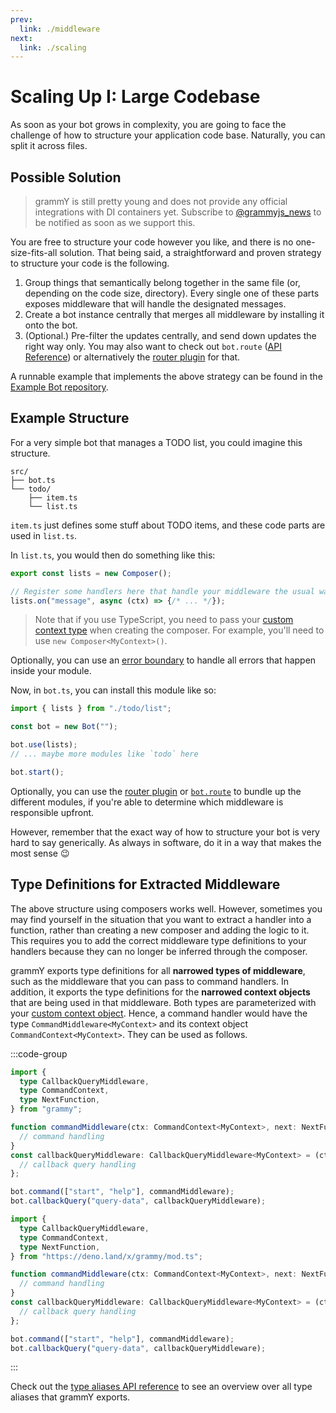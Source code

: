 ```yaml
---
prev:
  link: ./middleware
next:
  link: ./scaling
---
```


# Scaling Up I: Large Codebase

As soon as your bot grows in complexity, you are going to face the challenge of how to structure your application code base.
Naturally, you can split it across files.

## Possible Solution

> grammY is still pretty young and does not provide any official integrations with DI containers yet.
> Subscribe to [@grammyjs_news](https://t.me/grammyjs_news) to be notified as soon as we support this.

You are free to structure your code however you like, and there is no one-size-fits-all solution.
That being said, a straightforward and proven strategy to structure your code is the following.

1. Group things that semantically belong together in the same file (or, depending on the code size, directory).
   Every single one of these parts exposes middleware that will handle the designated messages.
2. Create a bot instance centrally that merges all middleware by installing it onto the bot.
3. (Optional.) Pre-filter the updates centrally, and send down updates the right way only.
   You may also want to check out `bot.route` ([API Reference](https://deno.land/x/grammy/mod.ts?s=Composer#method_route_0)) or alternatively the [router plugin](../plugins/router) for that.

A runnable example that implements the above strategy can be found in the [Example Bot repository](https://github.com/grammyjs/examples/tree/main/scaling).

## Example Structure

For a very simple bot that manages a TODO list, you could imagine this structure.

```asciiart:no-line-numbers
src/
├── bot.ts
└── todo/
    ├── item.ts
    └── list.ts
```

`item.ts` just defines some stuff about TODO items, and these code parts are used in `list.ts`.

In `list.ts`, you would then do something like this:

```ts
export const lists = new Composer();

// Register some handlers here that handle your middleware the usual way.
lists.on("message", async (ctx) => {/* ... */});
```

> Note that if you use TypeScript, you need to pass your [custom context type](../guide/context#customizing-the-context-object) when creating the composer.
> For example, you'll need to use `new Composer<MyContext>()`.

Optionally, you can use an [error boundary](../guide/errors#error-boundaries) to handle all errors that happen inside your module.

Now, in `bot.ts`, you can install this module like so:

```ts
import { lists } from "./todo/list";

const bot = new Bot("");

bot.use(lists);
// ... maybe more modules like `todo` here

bot.start();
```

Optionally, you can use the [router plugin](../plugins/router) or [`bot.route`](https://deno.land/x/grammy/mod.ts?s=Composer#method_route_0) to bundle up the different modules, if you're able to determine which middleware is responsible upfront.

However, remember that the exact way of how to structure your bot is very hard to say generically.
As always in software, do it in a way that makes the most sense :wink:

## Type Definitions for Extracted Middleware

The above structure using composers works well.
However, sometimes you may find yourself in the situation that you want to extract a handler into a function, rather than creating a new composer and adding the logic to it.
This requires you to add the correct middleware type definitions to your handlers because they can no longer be inferred through the composer.

grammY exports type definitions for all **narrowed types of middleware**, such as the middleware that you can pass to command handlers.
In addition, it exports the type definitions for the **narrowed context objects** that are being used in that middleware.
Both types are parameterized with your [custom context object](../guide/context#customizing-the-context-object).
Hence, a command handler would have the type `CommandMiddleware<MyContext>` and its context object `CommandContext<MyContext>`.
They can be used as follows.

:::code-group

```ts [Node.js]
import {
  type CallbackQueryMiddleware,
  type CommandContext,
  type NextFunction,
} from "grammy";

function commandMiddleware(ctx: CommandContext<MyContext>, next: NextFunction) {
  // command handling
}
const callbackQueryMiddleware: CallbackQueryMiddleware<MyContext> = (ctx) => {
  // callback query handling
};

bot.command(["start", "help"], commandMiddleware);
bot.callbackQuery("query-data", callbackQueryMiddleware);
```

```ts [Deno]
import {
  type CallbackQueryMiddleware,
  type CommandContext,
  type NextFunction,
} from "https://deno.land/x/grammy/mod.ts";

function commandMiddleware(ctx: CommandContext<MyContext>, next: NextFunction) {
  // command handling
}
const callbackQueryMiddleware: CallbackQueryMiddleware<MyContext> = (ctx) => {
  // callback query handling
};

bot.command(["start", "help"], commandMiddleware);
bot.callbackQuery("query-data", callbackQueryMiddleware);
```

:::

Check out the [type aliases API reference](https://deno.land/x/grammy/mod.ts#Type_Aliases) to see an overview over all type aliases that grammY exports.

